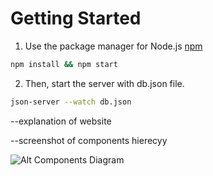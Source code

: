 # Getting Started
1. Use the package manager for Node.js [npm](https://www.npmjs.com/) 
```bash 
npm install && npm start
```

2. Then, start the server with db.json file.
```bash
json-server --watch db.json 
```

--explanation of website

--screenshot of components hierecyy 

![Alt Components Diagram](relative/path/to/img.jpeg?raw=true "Title")